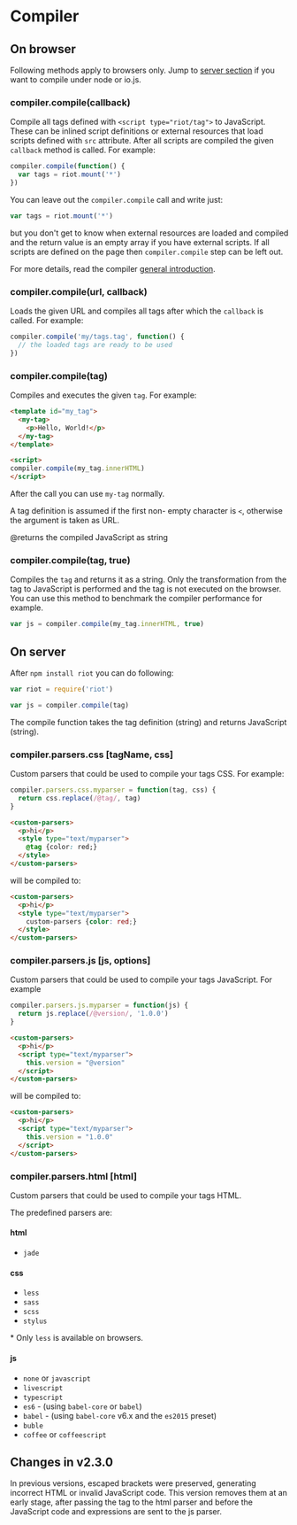 # Compiler

## On browser

Following methods apply to browsers only. Jump to [server section](#compile-on-server) if you want to compile under node or io.js.

### <a name="compile"></a> compiler.compile(callback)

Compile all tags defined with `<script type="riot/tag">` to JavaScript. These can be inlined script definitions or external resources that load scripts defined with `src` attribute. After all scripts are compiled the given `callback` method is called. For example:

``` javascript
compiler.compile(function() {
  var tags = riot.mount('*')
})
```

You can leave out the `compiler.compile` call and write just:

``` javascript
var tags = riot.mount('*')
```

but you don't get to know when external resources are loaded and compiled and the return value is an empty array if you have external scripts. If all scripts are defined on the page then `compiler.compile` step can be left out.

For more details, read the compiler [general introduction](/guide/compiler/).

### <a name="compile-fn"></a> compiler.compile(url, callback)

Loads the given URL and compiles all tags after which the `callback` is called. For example:

``` javascript
compiler.compile('my/tags.tag', function() {
  // the loaded tags are ready to be used
})
```

### <a name="compile-tag"></a> compiler.compile(tag)

Compiles and executes the given `tag`. For example:

```html
<template id="my_tag">
  <my-tag>
    <p>Hello, World!</p>
  </my-tag>
</template>

<script>
compiler.compile(my_tag.innerHTML)
</script>
```

After the call you can use `my-tag` normally.

A tag definition is assumed if the first non- empty character is `<`, otherwise the argument is taken as URL.

@returns the compiled JavaScript as string

### <a name="compile-to-str"></a> compiler.compile(tag, true)

Compiles the `tag` and returns it as a string. Only the transformation from the tag to JavaScript is performed and the tag is not executed on the browser. You can use this method to benchmark the compiler performance for example.

``` js
var js = compiler.compile(my_tag.innerHTML, true)
```

## On server

After `npm install riot` you can do following:

```js
var riot = require('riot')

var js = compiler.compile(tag)
```

The compile function takes the tag definition (string) and returns JavaScript (string).

### <a name="css-parser"></a> compiler.parsers.css [tagName, css]

Custom parsers that could be used to compile your tags CSS. For example:

```js
compiler.parsers.css.myparser = function(tag, css) {
  return css.replace(/@tag/, tag)
}
```

```html
<custom-parsers>
  <p>hi</p>
  <style type="text/myparser">
    @tag {color: red;}
  </style>
</custom-parsers>
```

will be compiled to:

```html
<custom-parsers>
  <p>hi</p>
  <style type="text/myparser">
    custom-parsers {color: red;}
  </style>
</custom-parsers>
```

### <a name="js-parser"></a> compiler.parsers.js [js, options]

Custom parsers that could be used to compile your tags JavaScript. For example

```js
compiler.parsers.js.myparser = function(js) {
  return js.replace(/@version/, '1.0.0')
}
```

```html
<custom-parsers>
  <p>hi</p>
  <script type="text/myparser">
    this.version = "@version"
  </script>
</custom-parsers>
```

will be compiled to:

```html
<custom-parsers>
  <p>hi</p>
  <script type="text/myparser">
    this.version = "1.0.0"
  </script>
</custom-parsers>
```

### <a name="html-parser"></a> compiler.parsers.html [html]

Custom parsers that could be used to compile your tags HTML.

The predefined parsers are:

#### html
- `jade`

#### css
- `less`
- `sass`
- `scss`
- `stylus`

\* Only `less` is available on browsers.

#### js
- `none` or `javascript`
- `livescript`
- `typescript`
- `es6` - (using `babel-core` or `babel`)
- `babel` - (using `babel-core` v6.x and the `es2015` preset)
- `buble`
- `coffee` or `coffeescript`

## Changes in v2.3.0

In previous versions, escaped brackets were preserved, generating incorrect HTML or invalid JavaScript code. This version removes them at an early stage, after passing the tag to the html parser and before the JavaScript code and expressions are sent to the js parser.
